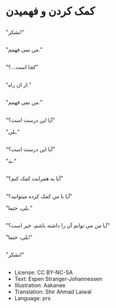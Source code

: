 # کمک کردن و فهمیدن

##
"تشکر!"

##
"من نمی فهمم."

##
"کجا است…؟"

##
"از ان راه."

##
"من نمی فهمم."

##
"آيا اين درست است؟"

"بلی."

##
"آيا اين درست است؟"

"نه."

##
"آيا به همرايت کمک کنم؟"

##
"آيا با من کمک کرده ميتوانيد؟"

"بلی، حتما."

##
"آيا من می توانم آن را داشته باشم، خير است؟"

"بلی، حتما!"

##
"تشکر!"

##
* License: CC BY-NC-SA
* Text: Espen Stranger-Johannessen
* Illustration: Aakanee
* Translation: Shir Ahmad Laiwal
* Language: prs
